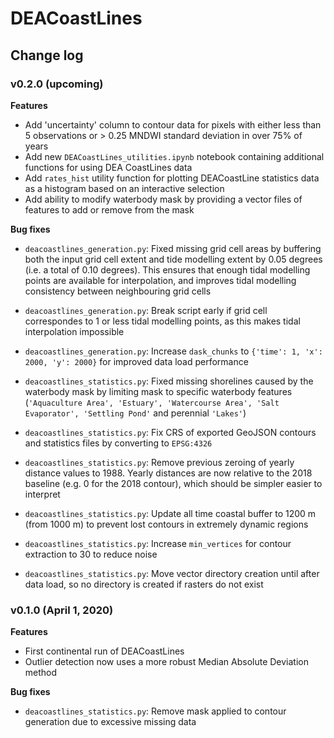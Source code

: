 # DEACoastLines

## Change log

### v0.2.0 (upcoming)

**Features**
* Add 'uncertainty' column to contour data for pixels with either less than 5 observations or > 0.25 MNDWI standard deviation in over 75% of years
* Add new `DEACoastLines_utilities.ipynb` notebook containing additional functions for using DEA CoastLines data
* Add `rates_hist` utility function for plotting DEACoastLine statistics data as a histogram based on an interactive selection
* Add ability to modify waterbody mask by providing a vector files of features to add or remove from the mask

**Bug fixes**
* `deacoastlines_generation.py`: Fixed missing grid cell areas by buffering both the input grid cell extent and tide modelling extent by 0.05 degrees (i.e. a total of 0.10 degrees). This ensures that enough tidal modelling points are available for interpolation, and improves tidal modelling consistency between neighbouring grid cells 
* `deacoastlines_generation.py`: Break script early if grid cell correspondes to 1 or less tidal modelling points, as this makes tidal interpolation impossible
* `deacoastlines_generation.py`: Increase `dask_chunks` to `{'time': 1, 'x': 2000, 'y': 2000}` for improved data load performance
* `deacoastlines_statistics.py`: Fixed missing shorelines caused by the waterbody mask by limiting mask to specific waterbody features (`'Aquaculture Area', 'Estuary', 'Watercourse Area', 'Salt Evaporator', 'Settling Pond'` and perennial `'Lakes'`)
* `deacoastlines_statistics.py`: Fix CRS of exported GeoJSON contours and statistics files by converting to `EPSG:4326`
* `deacoastlines_statistics.py`: Remove previous zeroing of yearly distance values to 1988. Yearly distances are now relative to the 2018 baseline (e.g. 0 for the 2018 contour), which should be simpler easier to interpret
* `deacoastlines_statistics.py`: Update all time coastal buffer to 1200 m (from 1000 m) to prevent lost contours in extremely dynamic regions

* `deacoastlines_statistics.py`: Increase `min_vertices` for contour extraction to 30 to reduce noise
* `deacoastlines_statistics.py`: Move vector directory creation until after data load, so no directory is created if rasters do not exist

### v0.1.0 (April 1, 2020)

**Features**
* First continental run of DEACoastLines
* Outlier detection now uses a more robust Median Absolute Deviation method

**Bug fixes**
* `deacoastlines_statistics.py`: Remove mask applied to contour generation due to excessive missing data